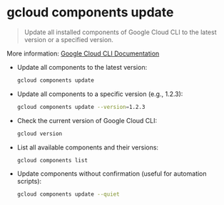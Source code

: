 # gcloud components update

> Update all installed components of Google Cloud CLI to the latest version or a specified version.

More information: [Google Cloud CLI Documentation](https://cloud.google.com/sdk/gcloud/reference/components/update)

- Update all components to the latest version:

  ```bash
  gcloud components update
  ```

- Update all components to a specific version (e.g., 1.2.3):

  ```bash
  gcloud components update --version=1.2.3
  ```

- Check the current version of Google Cloud CLI:

  ```bash
  gcloud version
  ```

- List all available components and their versions:

  ```bash
  gcloud components list
  ```

- Update components without confirmation (useful for automation scripts):

  ```bash
  gcloud components update --quiet
  ```